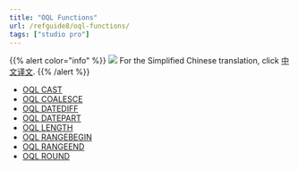 ```yaml
---
title: "OQL Functions"
url: /refguide8/oql-functions/
tags: ["studio pro"]
---
```


{{% alert color="info" %}}
<img src="/attachments/china.png" class="d-inline-block" /> For the Simplified Chinese translation, click [中文译文](https://cdn.mendix.tencent-cloud.com/documentation/refguide8/oql-functions.pdf).
{{% /alert %}}

* [OQL CAST](/refguide8/oql-cast/)
* [OQL COALESCE](/refguide8/oql-coalesce/)
* [OQL DATEDIFF](/refguide8/oql-datediff/)
* [OQL DATEPART](/refguide8/oql-datepart/)
* [OQL LENGTH](/refguide8/oql-length/)
* [OQL RANGEBEGIN](/refguide8/oql-rangebegin/)
* [OQL RANGEEND](/refguide8/oql-rangeend/)
* [OQL ROUND](/refguide8/oql-round/)
